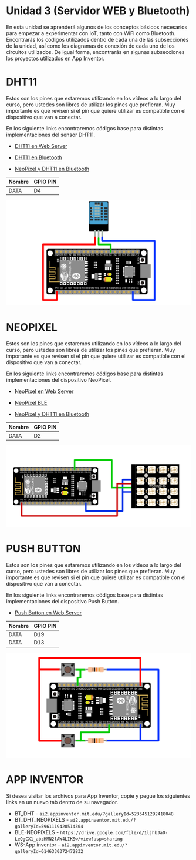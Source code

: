 # Unidad 3 (Servidor WEB y Bluetooth)

En esta unidad se aprenderá algunos de los conceptos básicos necesarios para empezar a experimentar con IoT, tanto con WiFi como Bluetooth. Encontrarás los códigos utilizados dentro de cada una de las subsecciones de la unidad, así como los diagramas de conexión de cada uno de los circuitos utilizados. De igual forma, encontrarás en algunas subsecciones los proyectos utilizados en App Inventor.

# DHT11

Estos son los pines que estaremos utilizando en los vídeos a lo largo del curso, pero ustedes son libres de utilizar los pines que prefieran. Muy importante es que revisen si el pin que quiere utilizar es compatible con el dispositivo que van a conectar.

En los siguiente links encontraremos códigos base para distintas implementaciones del sensor DHT11.

- [DHT11 en Web Server][CODIGO_DHT11]

[CODIGO_DHT11]: https://github.com/angelisidro/ESP32-BALAM2020/tree/master/Codigos_Base/WS-DHT11

- [DHT11 en Bluetooth][CODIGO_DHT11_BT]

[CODIGO_DHT11_BT]: https://github.com/angelisidro/ESP32-BALAM2020/tree/master/Unidad-3/Codigos_Base/BT-DHT11

- [NeoPixel y DHT11 en Bluetooth][CODIGO_NeoPixel_DHT11_BT]

[CODIGO_NeoPixel_DHT11_BT]: https://github.com/angelisidro/ESP32-BALAM2020/tree/master/Unidad-3/Codigos_Base/BT-DHT11-Neo

Nombre | GPIO PIN
--- | ---
DATA | D4

![](/Img/dht11.png)

# NEOPIXEL

Estos son los pines que estaremos utilizando en los vídeos a lo largo del curso, pero ustedes son libres de utilizar los pines que prefieran. Muy importante es que revisen si el pin que quiere utilizar es compatible con el dispositivo que van a conectar.

En los siguiente links encontraremos códigos base para distintas implementaciones del dispositivo NeoPixel.

- [NeoPixel en Web Server][CODIGO_NeoPixel]

[CODIGO_NeoPixel]: https://github.com/angelisidro/ESP32-BALAM2020/tree/master/Codigos_Base/WS-Neopixels

- [NeoPixel BLE][CODIGO_NeoPixel_BT]

[CODIGO_NeoPixel_BT]: https://github.com/angelisidro/ESP32-BALAM2020/tree/master/Unidad-3/Codigos_Base/BLE-Neopixels

- [NeoPixel y DHT11 en Bluetooth][CODIGO_NeoPixel_DHT11_BT]

[CODIGO_NeoPixel_DHT11_BT]: https://github.com/angelisidro/ESP32-BALAM2020/tree/master/Unidad-3/Codigos_Base/BT-DHT11-Neo

Nombre | GPIO PIN
--- | ---
DATA | D2

![](/Img/neo_pixel.png)

# PUSH BUTTON

Estos son los pines que estaremos utilizando en los vídeos a lo largo del curso, pero ustedes son libres de utilizar los pines que prefieran. Muy importante es que revisen si el pin que quiere utilizar es compatible con el dispositivo que van a conectar.

En los siguiente links encontraremos códigos base para distintas implementaciones del dispositivo Push Button.

- [Push Button en Web Server][CODIGO_PushButton]

[CODIGO_PushButton]: https://github.com/angelisidro/ESP32-BALAM2020/tree/master/Codigos_Base/WS-pushbuttons

Nombre | GPIO PIN
--- | ---
DATA | D19
DATA | D13

![](/Img/push_button.png)

# APP INVENTOR

Si desea visitar los archivos para App Inventor, copie y pegue los siguientes links en un nuevo tab dentro de su navegador.

- BT_DHT - `ai2.appinventor.mit.edu/?galleryId=5235451292418048`
- BT_DHT_NEOPIXELS - `ai2.appinventor.mit.edu/?galleryId=5961119420514304`
- BLE-NEOPIXELS - `https://drive.google.com/file/d/1ljhbJaO-LeQgCX1_abzHMN2lAW4LIKSw/view?usp=sharing`
- WS-App inventor - `ai2.appinventor.mit.edu/?galleryId=6146330372472832`
